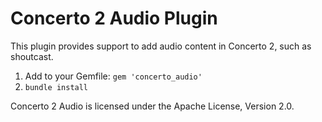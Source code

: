 # Concerto 2 Audio Plugin
This plugin provides support to add audio content in Concerto 2, such as shoutcast.

1.  Add to your Gemfile: ```gem 'concerto_audio'```
2.  ```bundle install```

Concerto 2 Audio is licensed under the Apache License, Version 2.0.

